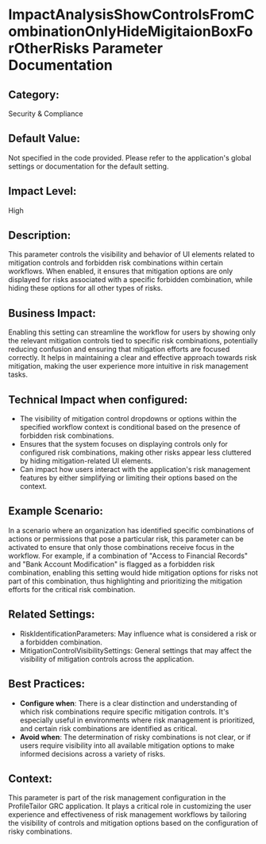 
# ImpactAnalysisShowControlsFromCombinationOnlyHideMigitaionBoxForOtherRisks Parameter Documentation

## Category:
Security & Compliance

## Default Value:
Not specified in the code provided. Please refer to the application's global settings or documentation for the default setting.

## Impact Level:
High

## Description:
This parameter controls the visibility and behavior of UI elements related to mitigation controls and forbidden risk combinations within certain workflows. When enabled, it ensures that mitigation options are only displayed for risks associated with a specific forbidden combination, while hiding these options for all other types of risks.

## Business Impact:
Enabling this setting can streamline the workflow for users by showing only the relevant mitigation controls tied to specific risk combinations, potentially reducing confusion and ensuring that mitigation efforts are focused correctly. It helps in maintaining a clear and effective approach towards risk mitigation, making the user experience more intuitive in risk management tasks.

## Technical Impact when configured:
- The visibility of mitigation control dropdowns or options within the specified workflow context is conditional based on the presence of forbidden risk combinations.
- Ensures that the system focuses on displaying controls only for configured risk combinations, making other risks appear less cluttered by hiding mitigation-related UI elements.
- Can impact how users interact with the application's risk management features by either simplifying or limiting their options based on the context.

## Example Scenario:
In a scenario where an organization has identified specific combinations of actions or permissions that pose a particular risk, this parameter can be activated to ensure that only those combinations receive focus in the workflow. For example, if a combination of "Access to Financial Records" and "Bank Account Modification" is flagged as a forbidden risk combination, enabling this setting would hide mitigation options for risks not part of this combination, thus highlighting and prioritizing the mitigation efforts for the critical risk combination.

## Related Settings:
- RiskIdentificationParameters: May influence what is considered a risk or a forbidden combination.
- MitigationControlVisibilitySettings: General settings that may affect the visibility of mitigation controls across the application.

## Best Practices:
- **Configure when**: There is a clear distinction and understanding of which risk combinations require specific mitigation controls. It's especially useful in environments where risk management is prioritized, and certain risk combinations are identified as critical.
- **Avoid when**: The determination of risky combinations is not clear, or if users require visibility into all available mitigation options to make informed decisions across a variety of risks.

## Context:
This parameter is part of the risk management configuration in the ProfileTailor GRC application. It plays a critical role in customizing the user experience and effectiveness of risk management workflows by tailoring the visibility of controls and mitigation options based on the configuration of risky combinations.
